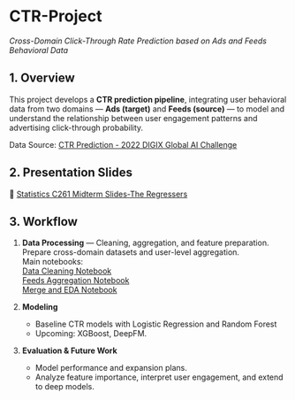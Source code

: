# CTR-Project
*Cross-Domain Click-Through Rate Prediction based on Ads and Feeds Behavioral Data*

## 1. Overview  
This project develops a **CTR prediction pipeline**, integrating user behavioral data from two domains — **Ads (target)** and **Feeds (source)** — to model and understand the relationship between user engagement patterns and advertising click-through probability.  

Data Source: [CTR Prediction - 2022 DIGIX Global AI Challenge](https://www.kaggle.com/datasets/xiaojiu1414/digix-global-ai-challenge)


## 2. Presentation Slides  

📎 [Statistics C261 Midterm Slides-The Regressers](https://docs.google.com/presentation/d/1ROU-wOxUzBlG5TPCH9s2_08X0SAMlbQT/edit?usp=sharing&ouid=105892605078401013159&rtpof=true&sd=true)  

## 3. Workflow
1. **Data Processing** — Cleaning, aggregation, and feature preparation.  
   Prepare cross-domain datasets and user-level aggregation.  
   Main notebooks:  
   [Data Cleaning Notebook](./Data%20Processing/Data%20Cleaning.ipynb)  
   [Feeds Aggregation Notebook](./Data%20Processing/Feeds_Aggregation.ipynb)  
   [Merge and EDA Notebook](./Data%20Processing/merge_and_EDA.ipynb)  
   
3. **Modeling**
   - Baseline CTR models with Logistic Regression and Random Forest
   - Upcoming: XGBoost, DeepFM.

4. **Evaluation & Future Work**
   - Model performance and expansion plans.  
   - Analyze feature importance, interpret user engagement, and extend to deep models.

